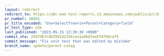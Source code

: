 ```yaml
---
layout: redirect
redirect_to: https://a8c-woo-test-reports.s3.amazonaws.com/public/pr/38261/e2e/index.html
pr_number: 38261
pr_title_encoded: "Use+SelectTree+in+Parent+Category+field"
pr_test_type: e2e
last_published: "2023-05-15 13:30:30 +0000"
commit_sha: 2547db7cdb3591d2156cea1ad6d7ea57d794caf5
commit_message: "Fix unit test that was edited by mistake"
branch_name: update/parent-categ
---
```

